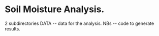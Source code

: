 # Soil Moisture Analysis.
2 subdirectories
DATA -- data for the analysis.
NBs -- code to generate results.
